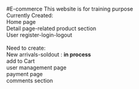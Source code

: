 #E-commerce
This website is for training purpose
<br/>
Currently Created: <br/>
Home page <br/>
Detail page-related product section <br/>
User register-login-logout <br/>
<br/>
Need to create: <br/>
New arrivals-soldout : <strong> in process </strong> <br/>
add to Cart <br/>
user management page <br/>
payment page <br/>
comments section <br/>
